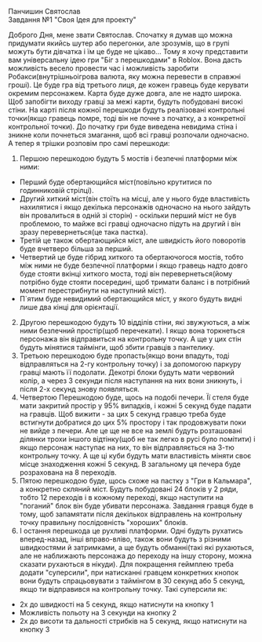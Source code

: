 Панчишин Святослав  
Завдання №1 "Своя Ідея для проекту"  

Доброго Дня, мене звати Святослав. Спочатку я думав що можна придумати якийсь шутер або перегонки, але зрозумів, що в групі можуть бути дівчатка і їм це буде не цікаво... Тому я хочу представити вам універсальну ідею гри "Біг з перешкодами" в Roblox.
Вона дасть можливість весело провести час і можливість заробити Робакси(внутрішньоігрова валюта, яку можна перевести в справжні гроші).
Це буде гра від третього лиця, де кожен гравець буде керувати окремим персонажем. Карта буде дуже довга, але не надто широка. Щоб запобігти виходу гравці за межі карти, будуть побудовані високі стіни.
На карті після кожної перешкоди будуть реалізовані контрольні точки(якщо гравець помре, тоді він не почне з початку, а з конкретної контрольної точки).
До початку гри буде виведена невидима стіна і зникне коли почнеться змагання, щоб всі гравці розпочали одночасно.
А тепер я трішки розповім про самі перешкоди:
1) Першою перешкодою будуть 5 мостів і безпечні платформи між ними:
- Перший буде обертающийся міст(повільно крутитися по годинниковій стрілці).
- Другий хиткий міст(він стоїть на місці, але у нього буде властивість нахилятися і якщо декілька персонажів одночасно на нього зайдуть він провалиться в одній зі сторін) - оскільки перший міст не був проблемою, то майже всі гравці одночасно підуть на другий і він зразу перевернеться(це така пастка).
- Третій це також обертающийся міст, але швидкість його поворотів буде вчетверо більша за перший.
- Четвертий це буде гібрид хиткого та обертаючогося мостів, тобто між ними не буде безпечної платформи і якщо гравець надто довго буде стояти вкінці хиткого моста, тоді він перевернеться(йому потрібно буде стояти посередині, щоб тримати баланс і в потрібний момент перестрибнути на наступний міст).
- П`ятим буде невидимий обертающийся міст, у якого будуть видні лише два кінці для орієнтації.
2) Другою перешкодою будуть 10 відділів стіни, які звужуються, а між ними безпечний простір(щоб перечекати). І якщо вона торкнеться персонажа він відправиться на контрольну точку. А ще у цих стін будуть мінятися таймінги, щоб збити гравців з пантелику.
3) Третьою перешкодою буде пропасть(якщо вони впадуть, тоді відправляться на 2-гу контрольну точку) і за допомогою паркуру гравці мають її подолати. Декотрі блоки будуть мати червоний колір, а через 3 секунди після наступання на них вони зникнуть, і після 2-х секунд знову появляться.
4) Четвертою Перешкодою буде, щось на подобі печери. Її стеля буде мати закритий простір у 95% випадків, і кожні 5 секунд буде падати на гравців. Щоб вижити - за цих 5 секунд гравцю треба буде встигнути добратися до цих 5% простору і так продовжувати поки не вийде з печери. Але це ще не все на землі будуть розташовані ділянки трохи іншого відтінку(щоб не так легко в русі було помітити) і якщо персонаж наступає на них, то він відправляється на 3-тю контрольну точку. А ще ці куби будуть мати властивість міняти своє місце знаходження кожні 5 секунд. В загальному ця печера буде розрахована на 8 переходів.
5) Пятою перешкодою буде, щось схоже на пастку з "Гри в Кальмара", а конкретно скляний міст. Будуть побудовані 24 блоків у 2 ряди, тобто 12 переходів і в кожному переході, якщо наступити на "поганий" блок він буде убивати персонажа. Завдання гравця буде в тому, щоб запамятати після декількох відправлень на контрольну точку правильну послідовність "хороших" блоків.
6) І остання перешкода це рухливі платформи. Одні будуть рухатись вперед-назад, інші вправо-вліво, також вони будуть з різними швидкостями й затримками, а ще будуть обманні(такі які рухаються, але не наближають персонажа до переходу на іншу сторону, можна сказати рухаються в нікуди).
Для покращення геймплею треба додати "суперсили", при натисканні гравцем конкретних кнопок вони будуть спрацьовувати з таймінгом в 30 секунд або 5 секунд, якщо ти відправився на контрольну точку. Такі суперсили як:
- 2х до швидкості на 5 секунд, якщо натиснути на кнопку 1
- Можливість польоту на 3 секунди на кнопку 2
- 2х до висоти та дальності стрибків на 5 секунд, якщо натиснути на кнопку 3
